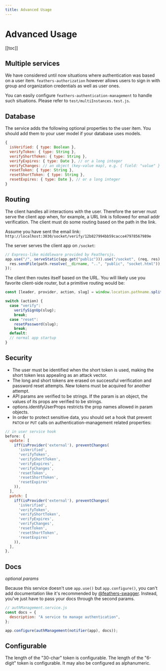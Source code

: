 ```yaml
---
title: Advanced Usage
---
```


# Advanced Usage

[[toc]]

## Multiple services

We have considered until now situations where authentication was based on a user item.
`feathers-authorization` however allows users to sign in with group and organization
credentials as well as user ones.

You can easily configure `feathers-authentication-management` to handle such situations.
Please refer to `test/multiInstances.test.js`.

## Database

The service adds the following optional properties to the user item.
You should add them to your user model if your database uses models.

```javascript
{
  isVerified: { type: Boolean },
  verifyToken: { type: String },
  verifyShortToken: { type: String },
  verifyExpires: { type: Date }, // or a long integer
  verifyChanges: // an object (key-value map), e.g. { field: "value" }
  resetToken: { type: String },
  resetShortToken: { type: String },
  resetExpires: { type: Date }, // or a long integer
}
```

## Routing

The client handles all interactions with the user.
Therefore the server must serve the client app when, for example, a URL link is followed
for email addr verification.
The client must do some routing based on the path in the link.

Assume you have sent the email link:
`http://localhost:3030/socket/verify/12b827994bb59cacce47978567989e`

The server serves the client app on `/socket`:

```javascript
// Express-like middleware provided by Feathersjs.
app.use("/", serveStatic(app.get("public"))).use("/socket", (req, res) => {
  res.sendFile(path.resolve(__dirname, "..", "public", "socket.html")); // serve the client
});
```

The client then routes itself based on the URL.
You will likely use you favorite client-side router,
but a primitive routing would be:

```javascript
const [leader, provider, action, slug] = window.location.pathname.split("/");

switch (action) {
  case "verify":
    verifySignUp(slug);
    break;
  case "reset":
    resetPassword(slug);
    break;
  default:
  // normal app startup
}
```

## Security

- The user must be identified when the short token is used, making the short token less appealing
  as an attack vector.
- The long and short tokens are erased on successful verification and password reset attempts.
  New tokens must be acquired for another attempt.
- API params are verified to be strings. If the param is an object, the values of its props are
  verified to be strings.
- options.identifyUserProps restricts the prop names allowed in param objects.
- In order to protect sensitive data, you should set a hook that prevent `PATCH` or `PUT` calls on
  authentication-management related properties:

```javascript
// in user service hook
before: {
  update: [
    iff(isProvider('external'), preventChanges(
      'isVerified',
      'verifyToken',
      'verifyShortToken',
      'verifyExpires',
      'verifyChanges',
      'resetToken',
      'resetShortToken',
      'resetExpires'
    )),
  ],
  patch: [
    iff(isProvider('external'), preventChanges(
      'isVerified',
      'verifyToken',
      'verifyShortToken',
      'verifyExpires',
      'verifyChanges',
      'resetToken',
      'resetShortToken',
      'resetExpires'
    )),
  ],
},
```

## Docs

_optional params_

Because this service doesn't use `app.use()` but `app.configure()`, you can't add documentation like it's recommended by [@feathers-swagger](feathers-swagger). Instead, you've just have to pass your docs through the second params.

```js
// authManagement.service.js
const docs = {
  description: "A service to manage authentication",
};

app.configure(authManagement(notifier(app), docs));
```

## Configurable

The length of the "30-char" token is configurable.
The length of the "6-digit" token is configurable. It may also be configured as alphanumeric.
